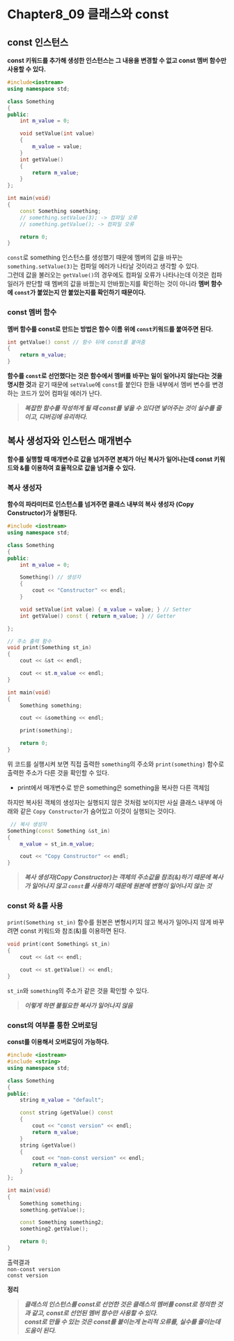 # Chapter8_09 클래스와 const

## const 인스턴스
**const 키워드를 추가해 생성한 인스턴스는 그 내용을 변경할 수 없고 const 멤버 함수만 사용할 수 있다.**
```cpp
#include<iostream>
using namespace std;

class Something
{
public:
    int m_value = 0;

    void setValue(int value)
    {
        m_value = value;    
    }
    int getValue()
    {
        return m_value;
    }
};

int main(void)
{
    const Something something;
    // something.setValue(3); -> 컴파일 오류
    // something.getValue(); -> 컴파일 오류

    return 0;
}
```
`const`로  something 인스턴스를 생성했기 때문에 멤버의 값을 바꾸는 `something.setValue(3)`는 컴파일 에러가 나타날 것이라고 생각할 수 있다. <br>
그런데 값을 불러오는 `getValue()`의 경우에도 컴파일 오류가 나타나는데 이것은 컴파일러가 판단할 때 멤버의 값을 바꿨는지 안바꿨는지를 확인하는 것이 아니라 **멤버 함수에 `const`가 붙었는지 안 붙었는지를 확인하기 때문이다.**

### const 멤버 함수
**멤버 함수를 const로 만드는 방법은 함수 이름 위에 `const`키워드를 붙여주면 된다.**
```cpp 
int getValue() const // 함수 뒤에 const를 붙여줌
{
    return m_value;
}
```
**함수를 `const`로 선언했다는 것은 함수에서 멤버를 바꾸는 일이 일어나지 않는다는 것을 명시한 것**과 같기 때문에 `setValue`에 `const`를 붙인다 한들 내부에서 멤버 변수를 변경하는 코드가 있어 컴파일 에러가 난다. 
> ***복잡한 함수를 작성하게 될 때 const를 넣을 수 있다면 넣어주는 것이 실수를 줄이고, 디버깅에 유리하다.***

## 복사 생성자와 인스턴스 매개변수
**함수를 실행할 때 매개변수로 값을 넘겨주면 본체가 아닌 복사가 일어나는데 const 키워드와 &를 이용하여 효율적으로 값을 넘겨줄 수 있다.**

### 복사 생성자
**함수의 파라미터로 인스턴스를 넘겨주면 클래스 내부의 복사 생성자 (Copy Constructor)가 실행된다.**
```cpp
#include <iostream>
using namespace std;

class Something
{
public:
    int m_value = 0;

    Something() // 생성자
    {
        cout << "Constructor" << endl;
    }

    void setValue(int value) { m_value = value; } // Setter
    int getValue() const { return m_value; } // Getter

};

// 주소 출력 함수
void print(Something st_in)
{
    cout << &st << endl;

    cout << st.m_value << endl;
}

int main(void)
{
    Something something;

    cout << &something << endl;

    print(something);

    return 0;
}
```
위 코드를 실행시켜 보면 직접 출력한 `something`의 주소와 `print(something)` 함수로 출력한 주소가 다른 것을 확인할 수 있다.

- print에서 매개변수로 받은 something은 something을 복사한 다른 객체임

하지만 복사된 객체의 생성자는 실행되지 않은 것처럼 보이지만 사실 클래스 내부에 아래와 같은 `Copy Constructor`가 숨어있고 이것이 실행되는 것이다.

```cpp
 // 복사 생성자
Something(const Something &st_in)
{
    m_value = st_in.m_value;

    cout << "Copy Constructor" << endl;
}
```

> ***복사 생성자(Copy Constructor)는 객체의 주소값을 참조(&)하기 때문에 복사가 일어나지 않고 `const`를 사용하기 때문에 원본에 변형이 일어나지 않는 것***

### const 와 &를 사용

`print(Something st_in)` 함수를 원본은 변형시키지 않고 복사가 일어나지 않게 바꾸려면 const 키워드와 참조(&)를 이용하면 된다.
```cpp
void print(cont Something& st_in)
{
    cout << &st << endl;

    cout << st.getValue() << endl;
}
```
`st_in`와 `something`의 주소가 같은 것을 확인할 수 있다.
> ***이렇게 하면 불필요한 복사가 일어나지 않음***

### const의 여부를 통한 오버로딩
**const를 이용해서 오버로딩이 가능하다.**
```cpp
#include <iostream>
#include <string>
using namespace std;

class Something
{
public:
    string m_value = "default";

    const string &getValue() const
    {
        cout << "const version" << endl;
        return m_value;
    }
    string &getValue()
    {
        cout << "non-const version" << endl;
        return m_value;
    }
};

int main(void)
{
    Something something;
    something.getValue();

    const Something something2;
    something2.getValue();

    return 0;
}
```
출력결과 <br>
`non-const version` <br>
`const version`

**정리**
> ***클래스의 인스턴스를 const로 선언한 것은 클래스의 멤버를 const로 정의한 것과 같고, const로 선언된 멤버 함수만 사용할 수 있다.*** <br>
> ***const로 만들 수 있는 것은 const를 붙이는게 논리적 오류를, 실수를 줄이는데 도움이 된다.***
